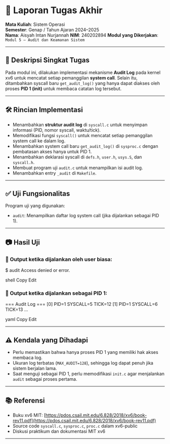 # 📝 Laporan Tugas Akhir

**Mata Kuliah**: Sistem Operasi  
**Semester**: Genap / Tahun Ajaran 2024–2025  
**Nama**: Aisyah Intan Nurjannah 
**NIM**: 240202894 
**Modul yang Dikerjakan**:  
`Modul 5 – Audit dan Keamanan Sistem`

---

## 📌 Deskripsi Singkat Tugas

Pada modul ini, dilakukan implementasi mekanisme **Audit Log** pada kernel xv6 untuk mencatat setiap pemanggilan **system call**. Selain itu, ditambahkan syscall baru `get_audit_log()` yang hanya dapat diakses oleh proses **PID 1 (init)** untuk membaca catatan log tersebut.

---

## 🛠️ Rincian Implementasi

* Menambahkan **struktur audit log** di `syscall.c` untuk menyimpan informasi (PID, nomor syscall, waktu/tick).
* Memodifikasi fungsi `syscall()` untuk mencatat setiap pemanggilan system call ke dalam log.
* Menambahkan system call baru `get_audit_log()` di `sysproc.c` dengan pembatasan akses hanya untuk PID 1.
* Menambahkan deklarasi syscall di `defs.h`, `user.h`, `usys.S`, dan `syscall.h`.
* Membuat program uji `audit.c` untuk menampilkan isi audit log.
* Menambahkan entry `_audit` di `Makefile`.

---

## ✅ Uji Fungsionalitas

Program uji yang digunakan:

* `audit`: Menampilkan daftar log system call (jika dijalankan sebagai PID 1).

---

## 📷 Hasil Uji

### 📍 Output ketika dijalankan oleh user biasa:
$ audit
Access denied or error.

shell
Copy
Edit

### 📍 Output ketika dijalankan sebagai PID 1:
=== Audit Log ===
[0] PID=1 SYSCALL=5 TICK=12
[1] PID=1 SYSCALL=6 TICK=13
...

yaml
Copy
Edit

---

## ⚠️ Kendala yang Dihadapi

* Perlu memastikan bahwa hanya proses PID 1 yang memiliki hak akses membaca log.
* Ukuran log terbatas (`MAX_AUDIT=128`), sehingga log dapat penuh jika sistem berjalan lama.
* Saat menguji sebagai PID 1, perlu memodifikasi `init.c` agar menjalankan `audit` sebagai proses pertama.

---

## 📚 Referensi

* Buku xv6 MIT: [https://pdos.csail.mit.edu/6.828/2018/xv6/book-rev11.pdf](https://pdos.csail.mit.edu/6.828/2018/xv6/book-rev11.pdf)  
* Source code `syscall.c`, `sysproc.c`, `proc.c` dalam xv6-public  
* Diskusi praktikum dan dokumentasi MIT xv6

---
